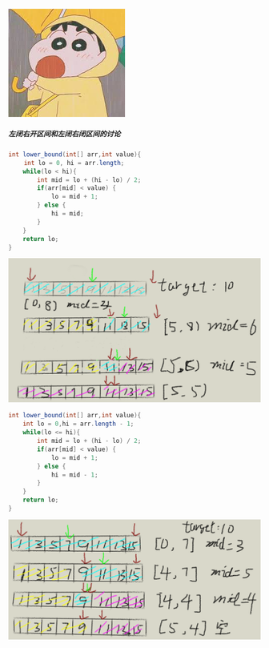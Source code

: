 ![avatar](https://github.com/fishfish327/CodeJune/blob/master/pictures/download.jpeg)
##### 左闭右开区间和左闭右闭区间的讨论
```java
int lower_bound(int[] arr,int value){
　　 int lo = 0, hi = arr.length;
    while(lo < hi){
        int mid = lo + (hi - lo) / 2;
        if(arr[mid] < value) {
            lo = mid + 1;
        } else {
            hi = mid;
        }
    }
    return lo;
}
```
![avatar](https://github.com/fishfish327/CodeJune/blob/master/pictures/binary_1.png)
```java
int lower_bound(int[] arr,int value){
    int lo = 0,hi = arr.length - 1;
    while(lo <= hi){
        int mid = lo + (hi - lo) / 2;
        if(arr[mid] < value) {
            lo = mid + 1;
        } else {
            hi = mid - 1;
        }
    }
    return lo;
}
```
![avatar](https://github.com/fishfish327/CodeJune/blob/master/pictures/binary_2.png)